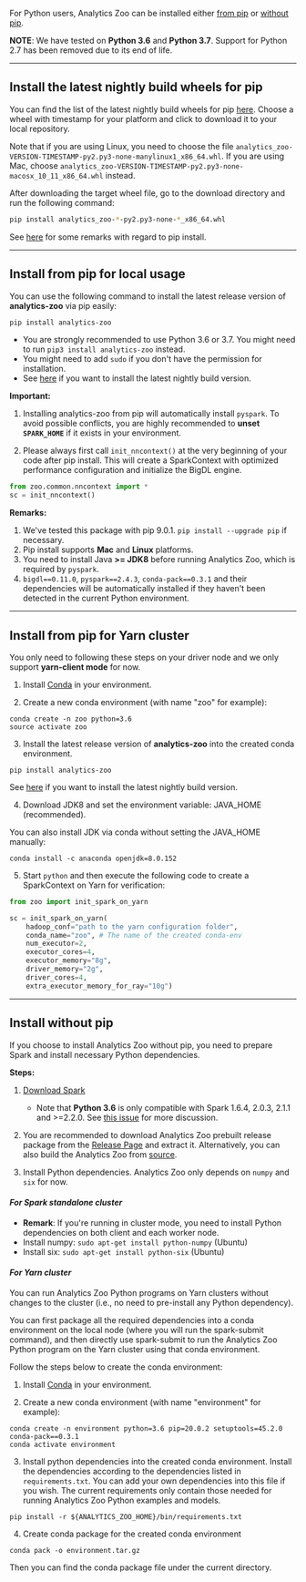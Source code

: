 For Python users, Analytics Zoo can be installed either [from pip](#install-from-pip-for-local-usage) or [without pip](#install-without-pip).

**NOTE**: We have tested on __Python 3.6__ and __Python 3.7__. Support for Python 2.7 has been removed due to its end of life.

---
## **Install the latest nightly build wheels for pip**
You can find the list of the latest nightly build wheels for pip [here](https://sourceforge.net/projects/analytics-zoo/files/zoo-py/). 
Choose a wheel with timestamp for your platform and click to download it to your local repository.

Note that if you are using Linux, you need to choose the file `analytics_zoo-VERSION-TIMESTAMP-py2.py3-none-manylinux1_x86_64.whl`.
If you are using Mac, choose `analytics_zoo-VERSION-TIMESTAMP-py2.py3-none-macosx_10_11_x86_64.whl` instead. 

After downloading the target wheel file, go to the download directory and run the following command:
```bash
pip install analytics_zoo-*-py2.py3-none-*_x86_64.whl
```
See [here](#install-from-pip-for-local-usage) for some remarks with regard to pip install.

---
## **Install from pip for local usage**
You can use the following command to install the latest release version of __analytics-zoo__ via pip easily:

```bash
pip install analytics-zoo
```

* You are strongly recommended to use Python 3.6 or 3.7. You might need to run `pip3 install analytics-zoo` instead.
* You might need to add `sudo` if you don't have the permission for installation.
* See [here](#install-the-latest-nightly-build-wheels-for-pip) if you want to install the latest nightly build version.

**Important:**

1. Installing analytics-zoo from pip will automatically install `pyspark`. To avoid possible conflicts, you are highly recommended to __unset `SPARK_HOME`__ if it exists in your environment.

2. Please always first call `init_nncontext()` at the very beginning of your code after pip install. This will create a SparkContext with optimized performance configuration and initialize the BigDL engine.
```python
from zoo.common.nncontext import *
sc = init_nncontext()
```

**Remarks:**

1. We've tested this package with pip 9.0.1. `pip install --upgrade pip` if necessary.
2. Pip install supports __Mac__ and __Linux__ platforms.
3. You need to install Java __>= JDK8__ before running Analytics Zoo, which is required by `pyspark`.
4. `bigdl==0.11.0`, `pyspark==2.4.3`, `conda-pack==0.3.1` and their dependencies will be automatically installed if they haven't been detected in the current Python environment.

---
## **Install from pip for Yarn cluster**

You only need to following these steps on your driver node and we only support __yarn-client mode__ for now.

1) Install [Conda](https://docs.conda.io/projects/conda/en/latest/commands/install.html) in your environment.

2) Create a new conda environment (with name "zoo" for example):
```
conda create -n zoo python=3.6
source activate zoo
```

3) Install the latest release version of __analytics-zoo__ into the created conda environment.

```
pip install analytics-zoo
```

See [here](#install-the-latest-nightly-build-wheels-for-pip) if you want to install the latest nightly build version.

4) Download JDK8 and set the environment variable: JAVA_HOME (recommended).

You can also install JDK via conda without setting the JAVA_HOME manually:

`conda install -c anaconda openjdk=8.0.152`

5) Start `python` and then execute the following code to create a SparkContext on Yarn for verification:

``` python
from zoo import init_spark_on_yarn

sc = init_spark_on_yarn(
    hadoop_conf="path to the yarn configuration folder",
    conda_name="zoo", # The name of the created conda-env
    num_executor=2,
    executor_cores=4,
    executor_memory="8g",
    driver_memory="2g",
    driver_cores=4,
    extra_executor_memory_for_ray="10g")
```

---
## **Install without pip**

If you choose to install Analytics Zoo without pip, you need to prepare Spark and install necessary Python dependencies.

**Steps:**

1. [Download Spark](https://spark.apache.org/downloads.html)

    - Note that __Python 3.6__ is only compatible with Spark 1.6.4, 2.0.3, 2.1.1 and >=2.2.0. See [this issue](https://issues.apache.org/jira/browse/SPARK-19019) for more discussion.


2. You are recommended to download Analytics Zoo prebuilt release package from the [Release Page](../release-download/) and extract it.
Alternatively, you can also build the Analytics Zoo from [source](../ScalaUserGuide/install/#build-with-script-recommended).

3. Install Python dependencies. Analytics Zoo only depends on `numpy` and `six` for now.

#### ***For Spark standalone cluster***

* __Remark__: If you're running in cluster mode, you need to install Python dependencies on both client and each worker node.
* Install numpy: 
```sudo apt-get install python-numpy``` (Ubuntu)
* Install six: 
```sudo apt-get install python-six``` (Ubuntu)

#### ***For Yarn cluster***

You can run Analytics Zoo Python programs on Yarn clusters without changes to the cluster (i.e., no need to pre-install any Python dependency).

You can first package all the required dependencies into a conda environment on the local node (where you will run the spark-submit command),
and then directly use spark-submit to run the Analytics Zoo Python program on the Yarn cluster using that conda environment.

Follow the steps below to create the conda environment:
   
1) Install [Conda](https://docs.conda.io/projects/conda/en/latest/user-guide/install/index.html) in your environment.

2) Create a new conda environment (with name "environment" for example):
```
conda create -n environment python=3.6 pip=20.0.2 setuptools=45.2.0 conda-pack==0.3.1
conda activate environment
```

3) Install python dependencies into the created conda environment.
Install the dependencies according to the dependencies listed in `requirements.txt`. You can add your own dependencies into this file if you wish. The current requirements only contain those needed for running Analytics Zoo Python examples and models.
```
pip install -r ${ANALYTICS_ZOO_HOME}/bin/requirements.txt
```

4) Create conda package for the created conda environment

```
conda pack -o environment.tar.gz
```
Then you can find the conda package file under the current directory.
